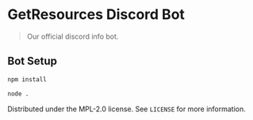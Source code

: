 # GetResources Discord Bot
> Our official discord info bot.

## Bot Setup

```sh
npm install
```
```sh
node .
```

Distributed under the MPL-2.0 license. See ``LICENSE`` for more information.
